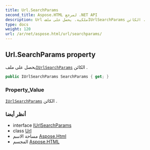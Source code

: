 ```yaml
---
title: Url.SearchParams
second_title: Aspose.HTML لمرجع .NET API
description: Url ملكية. يحصل على ملفIUrlSearchParams الكائن .
type: docs
weight: 120
url: /ar/net/aspose.html/url/searchparams/
---
```

## Url.SearchParams property

يحصل على ملف[`IUrlSearchParams`](../../iurlsearchparams/) الكائن .

```csharp
public IUrlSearchParams SearchParams { get; }
```

### Property_Value

[`IUrlSearchParams`](../../iurlsearchparams/) الكائن .

### أنظر أيضا

* interface [IUrlSearchParams](../../iurlsearchparams/)
* class [Url](../)
* مساحة الاسم [Aspose.Html](../../url/)
* المجسم [Aspose.HTML](../../../)


